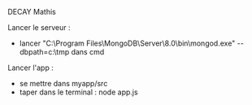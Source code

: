 DECAY Mathis

Lancer le serveur :
 - lancer "C:\Program Files\MongoDB\Server\8.0\bin\mongod.exe" --dbpath=c:\tmp          dans cmd

Lancer l'app : 
 - se mettre dans myapp/src
 - taper dans le terminal : node app.js